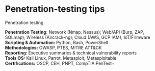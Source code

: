 # Penetration-testing tips
Penetration testing


**Penetration Testing:** Network (Nmap, Nessus); Web/API (Burp, ZAP, SQLmap); Wireless (Aircrack-ng); Cloud (AWS, GCP IAM); IoT/Firmware  
**Scripting & Automation:** Python, Bash, PowerShell  
**Methodologies:** OWASP, PTES, MITRE ATT&CK  
**Reporting:** Executive summaries & technical vulnerability reports  
**Tools OS:** Kali Linux, Parrot, Metasploit, Metasploitable  
**Certifications:** OSCP, CEH, PNPT, CompTIA PenTest+  

